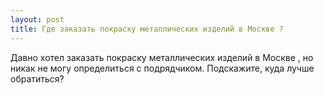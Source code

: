 ```yaml
---
layout: post 
title: Где заказать покраску металлических изделий в Москве ? 
--- 
```

Давно хотел заказать покраску металлических изделий в Москве , но никак не могу определиться с подрядчиком. Подскажите, куда лучше обратиться?
